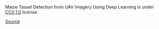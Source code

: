 Maize Tassel Detection from UAV Imagery Using Deep Learning is under [CC0 1.0](https://creativecommons.org/publicdomain/zero/1.0/) license.

[Source](https://zenodo.org/record/4922074#.Yk_rlX9Bzmg)